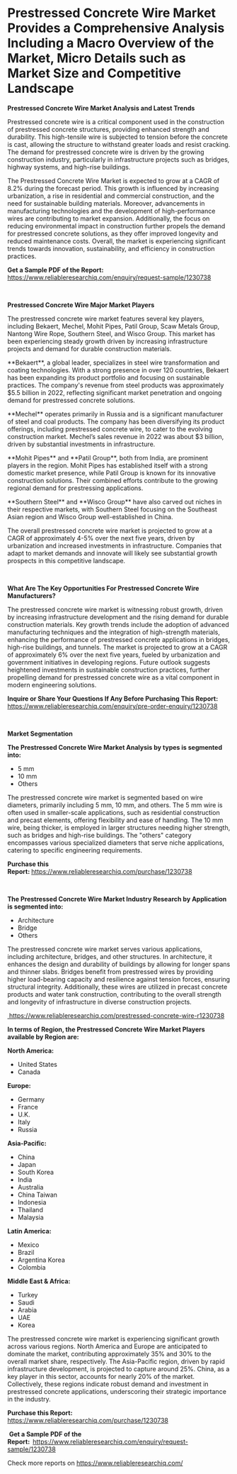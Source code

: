 <p><h1>Prestressed Concrete Wire Market Provides a Comprehensive Analysis Including a Macro Overview of the Market, Micro Details such as Market Size and Competitive Landscape</h1></p><p><strong>Prestressed Concrete Wire Market Analysis and Latest Trends</strong></p>
<p><p>Prestressed concrete wire is a critical component used in the construction of prestressed concrete structures, providing enhanced strength and durability. This high-tensile wire is subjected to tension before the concrete is cast, allowing the structure to withstand greater loads and resist cracking. The demand for prestressed concrete wire is driven by the growing construction industry, particularly in infrastructure projects such as bridges, highway systems, and high-rise buildings.</p><p>The Prestressed Concrete Wire Market is expected to grow at a CAGR of 8.2% during the forecast period. This growth is influenced by increasing urbanization, a rise in residential and commercial construction, and the need for sustainable building materials. Moreover, advancements in manufacturing technologies and the development of high-performance wires are contributing to market expansion. Additionally, the focus on reducing environmental impact in construction further propels the demand for prestressed concrete solutions, as they offer improved longevity and reduced maintenance costs. Overall, the market is experiencing significant trends towards innovation, sustainability, and efficiency in construction practices.</p></p>
<p><strong>Get a Sample PDF of the Report:&nbsp;</strong> <a href="https://www.reliableresearchiq.com/enquiry/request-sample/1230738?utm_campaign=2883&utm_medium=2&utm_source=Github&utm_content=ia&utm_term=01042025&utm_id=prestressed-concrete-wire">https://www.reliableresearchiq.com/enquiry/request-sample/1230738</a></p>
<p>&nbsp;</p>
<p><strong>Prestressed Concrete Wire Major Market Players</strong></p>
<p><p>The prestressed concrete wire market features several key players, including Bekaert, Mechel, Mohit Pipes, Patil Group, Scaw Metals Group, Nantong Wire Rope, Southern Steel, and Wisco Group. This market has been experiencing steady growth driven by increasing infrastructure projects and demand for durable construction materials.</p><p>**Bekaert**, a global leader, specializes in steel wire transformation and coating technologies. With a strong presence in over 120 countries, Bekaert has been expanding its product portfolio and focusing on sustainable practices. The company's revenue from steel products was approximately $5.5 billion in 2022, reflecting significant market penetration and ongoing demand for prestressed concrete solutions.</p><p>**Mechel** operates primarily in Russia and is a significant manufacturer of steel and coal products. The company has been diversifying its product offerings, including prestressed concrete wire, to cater to the evolving construction market. Mechel’s sales revenue in 2022 was about $3 billion, driven by substantial investments in infrastructure.</p><p>**Mohit Pipes** and **Patil Group**, both from India, are prominent players in the region. Mohit Pipes has established itself with a strong domestic market presence, while Patil Group is known for its innovative construction solutions. Their combined efforts contribute to the growing regional demand for prestressing applications.</p><p>**Southern Steel** and **Wisco Group** have also carved out niches in their respective markets, with Southern Steel focusing on the Southeast Asian region and Wisco Group well-established in China.</p><p>The overall prestressed concrete wire market is projected to grow at a CAGR of approximately 4-5% over the next five years, driven by urbanization and increased investments in infrastructure. Companies that adapt to market demands and innovate will likely see substantial growth prospects in this competitive landscape.</p></p>
<p>&nbsp;</p>
<p><strong>What Are The Key Opportunities For Prestressed Concrete Wire Manufacturers?</strong></p>
<p><p>The prestressed concrete wire market is witnessing robust growth, driven by increasing infrastructure development and the rising demand for durable construction materials. Key growth trends include the adoption of advanced manufacturing techniques and the integration of high-strength materials, enhancing the performance of prestressed concrete applications in bridges, high-rise buildings, and tunnels. The market is projected to grow at a CAGR of approximately 6% over the next five years, fueled by urbanization and government initiatives in developing regions. Future outlook suggests heightened investments in sustainable construction practices, further propelling demand for prestressed concrete wire as a vital component in modern engineering solutions.</p></p>
<p><strong>Inquire or Share Your Questions If Any Before Purchasing This Report:</strong> <a href="https://www.reliableresearchiq.com/enquiry/pre-order-enquiry/1230738?utm_campaign=2883&utm_medium=2&utm_source=Github&utm_content=ia&utm_term=01042025&utm_id=prestressed-concrete-wire">https://www.reliableresearchiq.com/enquiry/pre-order-enquiry/1230738</a></p>
<p>&nbsp;</p>
<p><strong>Market Segmentation</strong></p>
<p><strong>The Prestressed Concrete Wire Market Analysis by types is segmented into:</strong></p>
<p><ul><li>5 mm</li><li>10 mm</li><li>Others</li></ul></p>
<p><p>The prestressed concrete wire market is segmented based on wire diameters, primarily including 5 mm, 10 mm, and others. The 5 mm wire is often used in smaller-scale applications, such as residential construction and precast elements, offering flexibility and ease of handling. The 10 mm wire, being thicker, is employed in larger structures needing higher strength, such as bridges and high-rise buildings. The "others" category encompasses various specialized diameters that serve niche applications, catering to specific engineering requirements.</p></p>
<p><strong>Purchase this Report:&nbsp;</strong><a href="https://www.reliableresearchiq.com/purchase/1230738?utm_campaign=2883&utm_medium=2&utm_source=Github&utm_content=ia&utm_term=01042025&utm_id=prestressed-concrete-wire">https://www.reliableresearchiq.com/purchase/1230738</a></p>
<p>&nbsp;</p>
<p><strong>The Prestressed Concrete Wire Market Industry Research by Application is segmented into:</strong></p>
<p><ul><li>Architecture</li><li>Bridge</li><li>Others</li></ul></p>
<p><p>The prestressed concrete wire market serves various applications, including architecture, bridges, and other structures. In architecture, it enhances the design and durability of buildings by allowing for longer spans and thinner slabs. Bridges benefit from prestressed wires by providing higher load-bearing capacity and resilience against tension forces, ensuring structural integrity. Additionally, these wires are utilized in precast concrete products and water tank construction, contributing to the overall strength and longevity of infrastructure in diverse construction projects.</p></p>
<p><a href="https://www.reliableresearchiq.com/prestressed-concrete-wire-r1230738?utm_campaign=2883&utm_medium=2&utm_source=Github&utm_content=ia&utm_term=01042025&utm_id=prestressed-concrete-wire">&nbsp;https://www.reliableresearchiq.com/prestressed-concrete-wire-r1230738</a></p>
<p><strong>In terms of Region, the Prestressed Concrete Wire Market Players available by Region are:</strong></p>
<p>
    <p> <strong> North America: </strong>
        <ul>
            <li>United States</li>
            <li>Canada</li>
        </ul>
        </p> 
    <p> <strong> Europe: </strong>
        <ul>
            <li>Germany</li>
            <li>France</li>
            <li>U.K.</li>
            <li>Italy</li>
            <li>Russia</li>
        </ul>
        </p> 
    <p> <strong> Asia-Pacific: </strong>
        <ul>
            <li>China</li>
            <li>Japan</li>
            <li>South Korea</li>
            <li>India</li>
            <li>Australia</li>
            <li>China Taiwan</li>
            <li>Indonesia</li>
            <li>Thailand</li>
            <li>Malaysia</li>
        </ul>
        </p> 
    <p> <strong> Latin America: </strong>
        <ul>
            <li>Mexico</li>
            <li>Brazil</li>
            <li>Argentina Korea</li>
            <li>Colombia</li>
        </ul>
        </p> 
    <p> <strong> Middle East & Africa: </strong>
        <ul>
            <li>Turkey</li>
            <li>Saudi</li>
            <li>Arabia</li>
            <li>UAE</li>
            <li>Korea</li>
        </ul>
    </p>
    </p>
<p><p>The prestressed concrete wire market is experiencing significant growth across various regions. North America and Europe are anticipated to dominate the market, contributing approximately 35% and 30% to the overall market share, respectively. The Asia-Pacific region, driven by rapid infrastructure development, is projected to capture around 25%. China, as a key player in this sector, accounts for nearly 20% of the market. Collectively, these regions indicate robust demand and investment in prestressed concrete applications, underscoring their strategic importance in the industry.</p></p>
<p><strong>Purchase this Report: </strong><a href="https://www.reliableresearchiq.com/purchase/1230738?utm_campaign=2883&utm_medium=2&utm_source=Github&utm_content=ia&utm_term=01042025&utm_id=prestressed-concrete-wire">https://www.reliableresearchiq.com/purchase/1230738</a></p>
<p>&nbsp;<strong>Get a Sample PDF of the Report:&nbsp;&nbsp;</strong><a href="https://www.reliableresearchiq.com/enquiry/request-sample/1230738?utm_campaign=2883&utm_medium=2&utm_source=Github&utm_content=ia&utm_term=01042025&utm_id=prestressed-concrete-wire">https://www.reliableresearchiq.com/enquiry/request-sample/1230738</a></p>
<p><strong></strong></p>
<p>Check more reports on <a href="https://www.reliableresearchiq.com/?utm_campaign=2883&utm_medium=2&utm_source=Github&utm_content=ia&utm_term=01042025&utm_id=prestressed-concrete-wire">https://www.reliableresearchiq.com/</a></p>